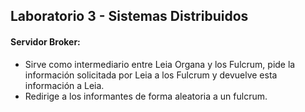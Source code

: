 ## Laboratorio 3 - Sistemas Distribuidos

#### Servidor Broker:
 - Sirve como intermediario entre Leia Organa y los Fulcrum, pide la información solicitada por Leia a los Fulcrum y devuelve esta información a Leia.
 - Redirige a los informantes de forma aleatoria a un fulcrum.
